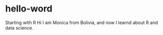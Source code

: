 # hello-word
Starting with R
Hi I am Monica from Bolivia, and now I learnd about R and data science.
